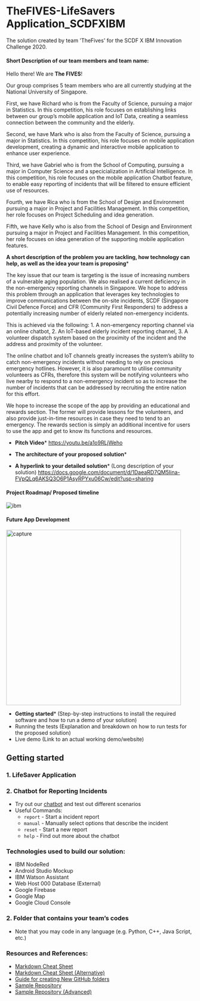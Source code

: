 # TheFIVES-LifeSavers Application_SCDFXIBM
The solution created by team 'TheFives' for the SCDF X IBM Innovation Challenge 2020.



#### Short Description of our team members and team name: 

Hello there! We are **The FIVES**!

Our group comprises 5 team members who are all currently studying at the National University of Singapore. 

First, we have Richard who is from the Faculty of Science, pursuing a major in Statistics. In this competition, his role focuses on establishing links between our group’s mobile application and IoT Data, creating a seamless connection between the community and the elderly. 

Second, we have Mark who is also from the Faculty of Science, pursuing a major in Statistics. In this competition, his role focuses on mobile application development, creating a dynamic and interactive mobile application to enhance user experience.

Third, we have Gabriel who is from the School of Computing, pursuing a major in Computer Science and a specicialization in Artificial Intelligence. In this competition, his role focuses on the mobile application Chatbot feature, to enable easy reporting of incidents that will be filtered to ensure efficient use of resources.

Fourth, we have Rica who is from the School of Design and Environment pursuing a major in Project and Facilities Management. In this competition, her role focuses on Project Scheduling and idea generation. 

Fifth, we have Kelly who is also from the School of Design and Environment pursuing a major in Project and Facilities Management. In this competition, her role focuses on idea generation of the supporting mobile application features.


 **A short description of the problem you are tackling, how technology can help, as well as the idea your team is proposing***

The key issue that our team is targeting is the issue of increasing numbers of a vulnerable aging population. We also realised a current deficiency in the non-emergency reporting channels in Singapore. We hope to address this problem through an application that leverages key technologies to improve communications between the on-site incidents, SCDF (Singapore Civil Defence Force) and CFR (Community First Responders) to address a potentially increasing number of elderly related non-emergency incidents. 

This is achieved via the following: 1. A non-emergency reporting channel via an online chatbot, 2. An IoT-based elderly incident reporting channel, 3. A volunteer dispatch system based on the proximity of the incident and the address and proximity of the volunteer. 

The online chatbot and IoT channels greatly increases the system’s ability to catch non-emergency incidents without needing to rely on precious emergency hotlines. However, it is also paramount to utilise community volunteers as CFRs, therefore this system will be notifying volunteers who live nearby to respond to a non-emergency incident so as to increase the number of incidents that can be addressed by recruiting the entire nation for this effort.

We hope to increase the scope of the app by providing an educational and rewards section. The former will provide lessons for the volunteers, and also provide just-in-time resources in case they need to tend to an emergency. The rewards section is simply an additional incentive for users to use the app and get to know its functions and resources.

  - **Pitch Video***
  https://youtu.be/a1o9RLjWeho
  
  - **The architecture of your proposed solution***
  
  - **A hyperlink to your detailed solution*** (Long description of your solution)
  https://docs.google.com/document/d/1DaeaRD7QM5Iina-FVpQLq6AKSQ3O6P1AsyRPYxu06Cw/edit?usp=sharing 
  
 #### Project Roadmap/ Proposed timeline
 ![ibm](https://user-images.githubusercontent.com/65336993/84586273-a8bd1b80-ae4a-11ea-8168-281d061ab0bb.png)
 
#### Future App Development
<img width="468" alt="capture" src="https://user-images.githubusercontent.com/65336993/84589305-28091a00-ae60-11ea-8dae-282301bf8b85.PNG">

 
  - **Getting started*** (Step-by-step instructions to install the required software and how to run a demo of your solution)
  - Running the tests (Explanation and breakdown on how to run tests for the proposed solution)
  - Live demo (Link to an actual working demo/website)
  
## Getting started
### 1. LifeSaver Application

### 2. Chatbot for Reporting Incidents
- Try out our [chatbot](https://web-chat.global.assistant.watson.cloud.ibm.com/preview.html?region=jp-tok&integrationID=93b52ca0-5dc3-451d-92cc-ba2473c9a349&serviceInstanceID=7747de76-677a-46c2-a07a-50644c619be2) and test out different scenarios
- Useful Commands:
    - `report`  - Start a incident report
    - `manual`  - Manually select options that describe the incident
    - `reset`   - Start a new report
    - `help`    - Find out more about the chatbot
  
### Technologies used to build our solution:
- IBM NodeRed
- Android Studio Mockup
- IBM Watson Assistant
- Web Host 000 Database (External)
- Google Firebase
- Google Map
- Google Cloud Console

### 2. Folder that contains your team’s codes
  - Note that you may code in any language (e.g. Python, C++, Java Script, etc.)


### Resources and References:
  - [Markdown Cheat Sheet](https://github.com/adam-p/markdown-here/wiki/Markdown-Cheatsheet)
  - [Markdown Cheat Sheet (Alternative)](https://www.markdownguide.org/cheat-sheet/)
  - [Guide for creating New GitHub folders](https://github.com/KirstieJane/STEMMRoleModels/wiki/Creating-new-folders-in-GitHub-repository-via-the-browser)
  - [Sample Repository](https://github.com/Code-and-Response/Project-Sample)
  - [Sample Repository (Advanced)](https://github.com/sparrow-platform)
